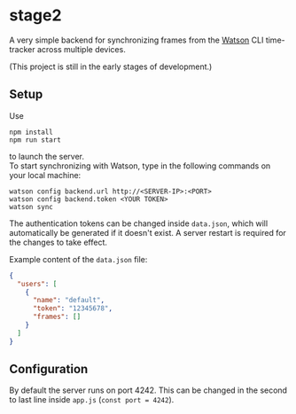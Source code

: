 # stage2
A very simple backend for synchronizing frames from the [Watson](https://github.com/TailorDev/Watson/) CLI time-tracker across multiple devices.

(This project is still in the early stages of development.)

## Setup
Use
```
npm install
npm run start
```
to launch the server.  
To start synchronizing with Watson, type in the following commands on your local machine:
```
watson config backend.url http://<SERVER-IP>:<PORT>
watson config backend.token <YOUR TOKEN>
watson sync
```

The authentication tokens can be changed inside ``data.json``, which will automatically be generated if it doesn't exist. A server restart is required for the changes to take effect.

Example content of the ``data.json`` file:
```json
{
  "users": [
    {
      "name": "default",
      "token": "12345678",
      "frames": []
    }
  ]
}
```

## Configuration
By default the server runs on port 4242. This can be changed in the second to last line inside ``app.js`` (``const port = 4242``).
